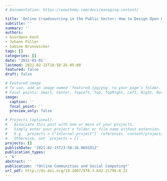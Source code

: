 ```yaml
---
# Documentation: https://wowchemy.com/docs/managing-content/

title: 'Online Crowdsourcing in the Public Sector: How to Design Open Government Platforms'
subtitle: ''
summary: ''
authors:
- Giordano Koch
- Johann Füller
- Sabine Brunswicker
tags: []
categories: []
date: '2011-01-01'
lastmod: 2021-02-15T18:58:26-05:00
featured: false
draft: false

# Featured image
# To use, add an image named `featured.jpg/png` to your page's folder.
# Focal points: Smart, Center, TopLeft, Top, TopRight, Left, Right, BottomLeft, Bottom, BottomRight.
image:
  caption: ''
  focal_point: ''
  preview_only: false

# Projects (optional).
#   Associate this post with one or more of your projects.
#   Simply enter your project's folder or file name without extension.
#   E.g. `projects = ["internal-project"]` references `content/project/deep-learning/index.md`.
#   Otherwise, set `projects = []`.
projects: []
publishDate: '2021-02-15T23:58:26.069191Z'
publication_types:
- '6'
abstract: ''
publication: '*Online Communities and Social Computing*'
url_pdf: http://dx.doi.org/10.1007/978-3-642-21796-8_22
---
```

